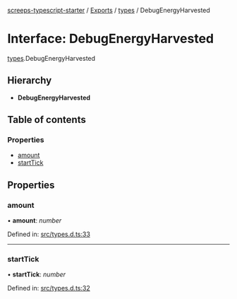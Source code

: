 [screeps-typescript-starter](../README.md) / [Exports](../modules.md) / [types](../modules/types.md) / DebugEnergyHarvested

# Interface: DebugEnergyHarvested

[types](../modules/types.md).DebugEnergyHarvested

## Hierarchy

* **DebugEnergyHarvested**

## Table of contents

### Properties

- [amount](types.debugenergyharvested.md#amount)
- [startTick](types.debugenergyharvested.md#starttick)

## Properties

### amount

• **amount**: *number*

Defined in: [src/types.d.ts:33](https://github.com/Baelyk/screeps/blob/94a340d/src/types.d.ts#L33)

___

### startTick

• **startTick**: *number*

Defined in: [src/types.d.ts:32](https://github.com/Baelyk/screeps/blob/94a340d/src/types.d.ts#L32)
